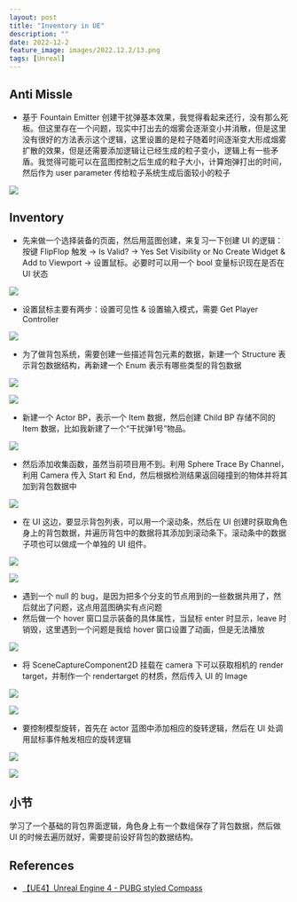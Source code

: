 ```yaml
---
layout: post
title: "Inventory in UE"
description: ""
date: 2022-12-2
feature_image: images/2022.12.2/13.png
tags: [Unreal]
---
```


<!--more-->

## Anti Missle

- 基于 Fountain Emitter 创建干扰弹基本效果，我觉得看起来还行，没有那么死板。但这里存在一个问题，现实中打出去的烟雾会逐渐变小并消散，但是这里没有很好的方法表示这个逻辑，这里设置的是粒子随着时间逐渐变大形成烟雾扩散的效果，但是还需要添加逻辑让已经生成的粒子变小，逻辑上有一些矛盾。我觉得可能可以在蓝图控制之后生成的粒子大小，计算炮弹打出的时间，然后作为 user parameter 传给粒子系统生成后面较小的粒子

![](../images/2022.12.2/0.png)

## Inventory

- 先来做一个选择装备的页面，然后用蓝图创建，来复习一下创建 UI 的逻辑：按键 FlipFlop 触发 -> Is Valid? -> Yes Set Visibility or No Create Widget & Add to Viewport -> 设置鼠标。必要时可以用一个 bool 变量标识现在是否在 UI 状态

![](../images/2022.12.2/1.png)

- 设置鼠标主要有两步：设置可见性 & 设置输入模式，需要 Get Player Controller

![](../images/2022.12.2/2.png)

- 为了做背包系统，需要创建一些描述背包元素的数据，新建一个 Structure 表示背包数据结构，再新建一个 Enum 表示有哪些类型的背包数据

![](../images/2022.12.2/3.png)

![](../images/2022.12.2/4.png)

- 新建一个 Actor BP，表示一个 Item 数据，然后创建 Child BP 存储不同的 Item 数据，比如我新建了一个“干扰弹1号”物品。

![](../images/2022.12.2/5.png)

- 然后添加收集函数，虽然当前项目用不到。利用 Sphere Trace By Channel，利用 Camera 传入 Start 和 End，然后根据检测结果返回碰撞到的物体并将其加到背包数据中

![](../images/2022.12.2/6.png)

- 在 UI 这边，要显示背包列表，可以用一个滚动条，然后在 UI 创建时获取角色身上的背包数据，并遍历背包中的数据将其添加到滚动条下。滚动条中的数据子项也可以做成一个单独的 UI 组件。

![](../images/2022.12.2/7.png)

![](../images/2022.12.2/8.png)


- 遇到一个 null 的 bug，是因为把多个分支的节点用到的一些数据共用了，然后就出了问题，这点用蓝图确实有点问题
- 然后做一个 hover 窗口显示装备的具体属性，当鼠标 enter 时显示，leave 时销毁，这里遇到一个问题是我给 hover 窗口设置了动画，但是无法播放

![](../images/2022.12.2/9.png)

- 将 SceneCaptureComponent2D 挂载在 camera 下可以获取相机的 render target，并制作一个 rendertarget 的材质，然后传入 UI 的 Image 

![](../images/2022.12.2/10.png)

![](../images/2022.12.2/11.png)

- 要控制模型旋转，首先在 actor 蓝图中添加相应的旋转逻辑，然后在 UI 处调用鼠标事件触发相应的旋转逻辑

![](../images/2022.12.2/12.png)

![](../images/2022.12.2/13.png)

## 小节

学习了一个基础的背包界面逻辑，角色身上有一个数组保存了背包数据，然后做 UI 的时候去遍历就好，需要提前设好背包的数据结构。

## References

- [【UE4】Unreal Engine 4 - PUBG styled Compass](https://www.bilibili.com/video/BV1Xs411w7zo)